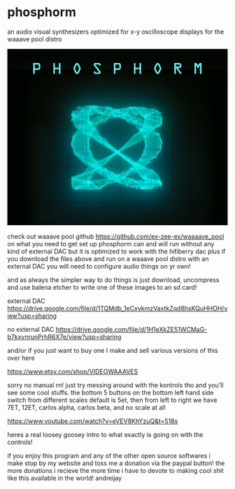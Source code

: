 # phosphorm
an audio visual synthesizers optimized for x-y oscilloscope displays
for the waaave pool distro

![Image description](https://github.com/ex-zee-ex/pictures/blob/master/phosphorm.jpg)



check out waaave pool github
https://github.com/ex-zee-ex/waaaave_pool
on what you need to get set up
phosphorm can and will run without any kind of external DAC
but it is optimized to work with the hifiberry dac plus
if you download the files above and run on a waaave pool distro with an external DAC you will need to configure audio things on yr own!

and as always the simpler way to do things is just download, uncompress and use balena etcher to write one of these images to an sd card!

external DAC
https://drive.google.com/file/d/1TQMdb_1eCxykmzVaxtkZqd8hsKQuHHOH/view?usp=sharing

no external DAC
https://drive.google.com/file/d/1H1eXkZE51WCMaG-b7kxvnrunPrhR6X7e/view?usp=sharing

and/or if you just want to buy one I make and sell various versions of this over here

https://www.etsy.com/shop/VIDEOWAAAVES

sorry no manual rn!  just try messing around with the kontrols tho and you'll see some cool stuffs.  the bottom 5 buttons on the bottom left hand side switch from different scales
default is 5et, then from left to right we have 7ET, 12ET, carlos alpha, carlos beta, and no scale at all

https://www.youtube.com/watch?v=eVEV8KhYzuQ&t=518s 

heres a real loosey goosey intro to what exactly is going on with the controls!

if you enjoy this program and any of the other open source softwares i make stop by my website and toss me a donation via the paypal button!  the more donations i recieve the more time i have to devote to making cool shit like this available in the world!
andreijay

